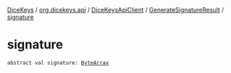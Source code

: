 [DiceKeys](../../../index.md) / [org.dicekeys.api](../../index.md) / [DiceKeysApiClient](../index.md) / [GenerateSignatureResult](index.md) / [signature](./signature.md)

# signature

`abstract val signature: `[`ByteArray`](https://kotlinlang.org/api/latest/jvm/stdlib/kotlin/-byte-array/index.html)